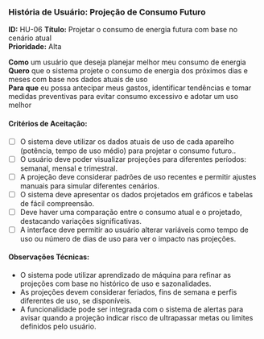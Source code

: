 ### História de Usuário: Projeção de Consumo Futuro

**ID:** HU-06
**Título:** Projetar o consumo de energia futura com base no cenário atual  
**Prioridade:** Alta 

**Como** um usuário que deseja planejar melhor meu consumo de energia  
**Quero** que o sistema projete o consumo de energia dos próximos dias e meses com base nos dados atuais de uso  
**Para que** eu possa antecipar meus gastos, identificar tendências e tomar medidas preventivas para evitar consumo excessivo e adotar um uso melhor  

#### Critérios de Aceitação:

- [ ] O sistema deve utilizar os dados atuais de uso de cada aparelho (potência, tempo de uso médio) para projetar o consumo futuro..
- [ ] O usuário deve poder visualizar projeções para diferentes períodos: semanal, mensal e trimestral.
- [ ] A projeção deve considerar padrões de uso recentes e permitir ajustes manuais para simular diferentes cenários.
- [ ] O sistema deve apresentar os dados projetados em gráficos e tabelas de fácil compreensão.
- [ ] Deve haver uma comparação entre o consumo atual e o projetado, destacando variações significativas.
- [ ] A interface deve permitir ao usuário alterar variáveis como tempo de uso ou número de dias de uso para ver o impacto nas projeções.

#### Observações Técnicas:

- O sistema pode utilizar aprendizado de máquina para refinar as projeções com base no histórico de uso e sazonalidades.    
- As projeções devem considerar feriados, fins de semana e perfis diferentes de uso, se disponíveis.
- A funcionalidade pode ser integrada com o sistema de alertas para avisar quando a projeção indicar risco de ultrapassar metas ou limites definidos pelo usuário.